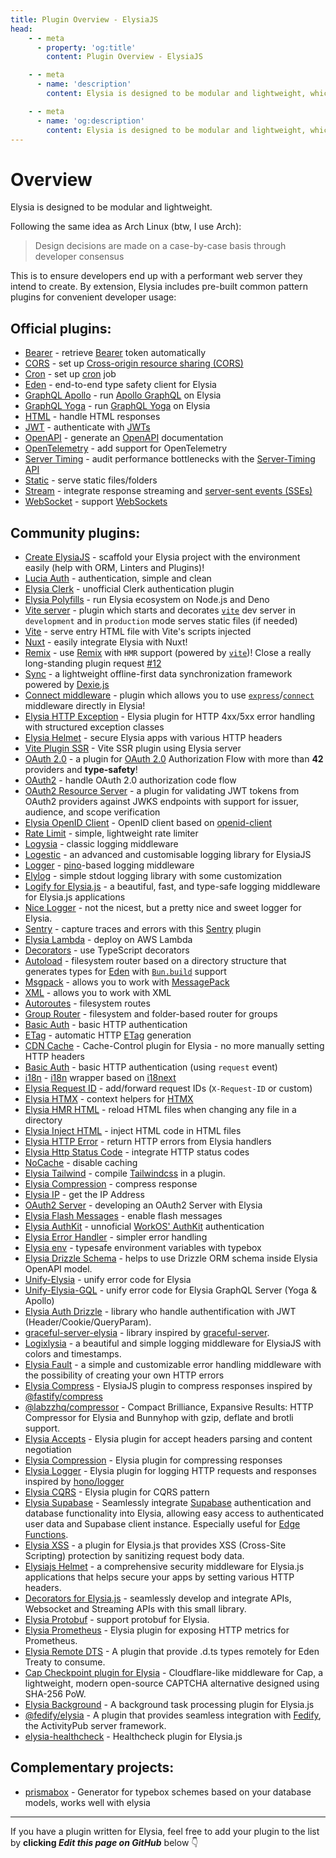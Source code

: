 ```yaml
---
title: Plugin Overview - ElysiaJS
head:
    - - meta
      - property: 'og:title'
        content: Plugin Overview - ElysiaJS

    - - meta
      - name: 'description'
        content: Elysia is designed to be modular and lightweight, which is why Elysia includes pre-built plugins involving common patterns for convenient developer usage. Elysia is enhanced by community plugins which customize it even further.

    - - meta
      - name: 'og:description'
        content: Elysia is designed to be modular and lightweight, which is why Elysia includes pre-built plugins involving common patterns for convenient developer usage. Elysia is enhanced by community plugins which customize it even further.
---
```


# Overview

Elysia is designed to be modular and lightweight.

Following the same idea as Arch Linux (btw, I use Arch):

> Design decisions are made on a case-by-case basis through developer consensus

This is to ensure developers end up with a performant web server they intend to create. By extension, Elysia includes pre-built common pattern plugins for convenient developer usage:

## Official plugins:

-   [Bearer](/plugins/bearer) - retrieve [Bearer](https://swagger.io/docs/specification/authentication/bearer-authentication/) token automatically
-   [CORS](/plugins/cors) - set up [Cross-origin resource sharing (CORS)](https://developer.mozilla.org/en-US/docs/Web/HTTP/CORS)
-   [Cron](/plugins/cron) - set up [cron](https://en.wikipedia.org/wiki/Cron) job
-   [Eden](/eden/overview) - end-to-end type safety client for Elysia
-   [GraphQL Apollo](/plugins/graphql-apollo) - run [Apollo GraphQL](https://www.apollographql.com/) on Elysia
-   [GraphQL Yoga](/plugins/graphql-yoga) - run [GraphQL Yoga](https://github.com/dotansimha/graphql-yoga) on Elysia
-   [HTML](/plugins/html) - handle HTML responses
-   [JWT](/plugins/jwt) - authenticate with [JWTs](https://jwt.io/)
-   [OpenAPI](/plugins/openapi) - generate an [OpenAPI](https://swagger.io/specification/) documentation
-   [OpenTelemetry](/plugins/opentelemetry) - add support for OpenTelemetry
-   [Server Timing](/plugins/server-timing) - audit performance bottlenecks with the [Server-Timing API](https://developer.mozilla.org/en-US/docs/Web/HTTP/Headers/Server-Timing)
-   [Static](/plugins/static) - serve static files/folders
-   [Stream](/plugins/stream) - integrate response streaming and [server-sent events (SSEs)](https://developer.mozilla.org/en-US/docs/Web/API/Server-sent_events)
-   [WebSocket](/patterns/websocket) - support [WebSockets](https://developer.mozilla.org/en-US/docs/Web/API/WebSocket)

## Community plugins:

-   [Create ElysiaJS](https://github.com/kravetsone/create-elysiajs) - scaffold your Elysia project with the environment easily (help with ORM, Linters and Plugins)!
-   [Lucia Auth](https://github.com/pilcrowOnPaper/lucia) - authentication, simple and clean
-   [Elysia Clerk](https://github.com/wobsoriano/elysia-clerk) - unofficial Clerk authentication plugin
-   [Elysia Polyfills](https://github.com/bogeychan/elysia-polyfills) - run Elysia ecosystem on Node.js and Deno
-   [Vite server](https://github.com/kravetsone/elysia-vite-server) - plugin which starts and decorates [`vite`](https://vitejs.dev/) dev server in `development` and in `production` mode serves static files (if needed)
-   [Vite](https://github.com/timnghg/elysia-vite) - serve entry HTML file with Vite's scripts injected
-   [Nuxt](https://github.com/trylovetom/elysiajs-nuxt) - easily integrate Elysia with Nuxt!
-   [Remix](https://github.com/kravetsone/elysia-remix) - use [Remix](https://remix.run/) with `HMR` support (powered by [`vite`](https://vitejs.dev/))! Close a really long-standing plugin request [#12](https://github.com/elysiajs/elysia/issues/12)
-   [Sync](https://github.com/johnny-woodtke/elysiajs-sync) - a lightweight offline-first data synchronization framework powered by [Dexie.js](https://dexie.org/)
-   [Connect middleware](https://github.com/kravetsone/elysia-connect-middleware) - plugin which allows you to use [`express`](https://www.npmjs.com/package/express)/[`connect`](https://www.npmjs.com/package/connect) middleware directly in Elysia!
-   [Elysia HTTP Exception](https://github.com/codev911/elysia-http-exception) - Elysia plugin for HTTP 4xx/5xx error handling with structured exception classes
-   [Elysia Helmet](https://github.com/DevTobias/elysia-helmet) - secure Elysia apps with various HTTP headers
-   [Vite Plugin SSR](https://github.com/timnghg/elysia-vite-plugin-ssr) - Vite SSR plugin using Elysia server
-   [OAuth 2.0](https://github.com/kravetsone/elysia-oauth2) - a plugin for [OAuth 2.0](https://en.wikipedia.org/wiki/OAuth) Authorization Flow with more than **42** providers and **type-safety**!
-   [OAuth2](https://github.com/bogeychan/elysia-oauth2) - handle OAuth 2.0 authorization code flow
-   [OAuth2 Resource Server](https://github.com/ap-1/elysia-oauth2-resource-server) - a plugin for validating JWT tokens from OAuth2 providers against JWKS endpoints with support for issuer, audience, and scope verification
-   [Elysia OpenID Client](https://github.com/macropygia/elysia-openid-client) - OpenID client based on [openid-client](https://github.com/panva/node-openid-client)
-   [Rate Limit](https://github.com/rayriffy/elysia-rate-limit) - simple, lightweight rate limiter
-   [Logysia](https://github.com/tristanisham/logysia) - classic logging middleware
-   [Logestic](https://github.com/cybercoder-naj/logestic) - an advanced and customisable logging library for ElysiaJS
-   [Logger](https://github.com/bogeychan/elysia-logger) - [pino](https://github.com/pinojs/pino)-based logging middleware
-   [Elylog](https://github.com/eajr/elylog) - simple stdout logging library with some customization
-   [Logify for Elysia.js](https://github.com/0xrasla/logify) - a beautiful, fast, and type-safe logging middleware for Elysia.js applications
-   [Nice Logger](https://github.com/tanishqmanuja/nice-logger) - not the nicest, but a pretty nice and sweet logger for Elysia.
-   [Sentry](https://github.com/johnny-woodtke/elysiajs-sentry) - capture traces and errors with this [Sentry](https://docs.sentry.io/) plugin
-   [Elysia Lambda](https://github.com/TotalTechGeek/elysia-lambda) - deploy on AWS Lambda
-   [Decorators](https://github.com/gaurishhs/elysia-decorators) - use TypeScript decorators
-   [Autoload](https://github.com/kravetsone/elysia-autoload) - filesystem router based on a directory structure that generates types for [Eden](https://elysiajs.com/eden/overview.html) with [`Bun.build`](https://github.com/kravetsone/elysia-autoload?tab=readme-ov-file#bun-build-usage) support
-   [Msgpack](https://github.com/kravetsone/elysia-msgpack) - allows you to work with [MessagePack](https://msgpack.org)
-   [XML](https://github.com/kravetsone/elysia-xml) - allows you to work with XML
-   [Autoroutes](https://github.com/wobsoriano/elysia-autoroutes) - filesystem routes
-   [Group Router](https://github.com/itsyoboieltr/elysia-group-router) - filesystem and folder-based router for groups
-   [Basic Auth](https://github.com/itsyoboieltr/elysia-basic-auth) - basic HTTP authentication
-   [ETag](https://github.com/bogeychan/elysia-etag) - automatic HTTP [ETag](https://developer.mozilla.org/en-US/docs/Web/HTTP/Headers/ETag) generation
-   [CDN Cache](https://github.com/johnny-woodtke/elysiajs-cdn-cache) - Cache-Control plugin for Elysia - no more manually setting HTTP headers
-   [Basic Auth](https://github.com/eelkevdbos/elysia-basic-auth) - basic HTTP authentication (using `request` event)
-   [i18n](https://github.com/eelkevdbos/elysia-i18next) - [i18n](https://developer.mozilla.org/en-US/docs/Mozilla/Add-ons/WebExtensions/API/i18n) wrapper based on [i18next](https://www.i18next.com/)
-   [Elysia Request ID](https://github.com/gtramontina/elysia-requestid) - add/forward request IDs (`X-Request-ID` or custom)
-   [Elysia HTMX](https://github.com/gtramontina/elysia-htmx) - context helpers for [HTMX](https://htmx.org/)
-   [Elysia HMR HTML](https://github.com/gtrabanco/elysia-hmr-html) - reload HTML files when changing any file in a directory
-   [Elysia Inject HTML](https://github.com/gtrabanco/elysia-inject-html) - inject HTML code in HTML files
-   [Elysia HTTP Error](https://github.com/yfrans/elysia-http-error) - return HTTP errors from Elysia handlers
-   [Elysia Http Status Code](https://github.com/sylvain12/elysia-http-status-code) - integrate HTTP status codes
-   [NoCache](https://github.com/gaurishhs/elysia-nocache) - disable caching
-   [Elysia Tailwind](https://github.com/gtramontina/elysia-tailwind) - compile [Tailwindcss](https://tailwindcss.com/) in a plugin.
-   [Elysia Compression](https://github.com/gusb3ll/elysia-compression) - compress response
-   [Elysia IP](https://github.com/gaurishhs/elysia-ip) - get the IP Address
-   [OAuth2 Server](https://github.com/myazarc/elysia-oauth2-server) - developing an OAuth2 Server with Elysia
-   [Elysia Flash Messages](https://github.com/gtramontina/elysia-flash-messages) - enable flash messages
-   [Elysia AuthKit](https://github.com/gtramontina/elysia-authkit) - unnoficial [WorkOS' AuthKit](https://www.authkit.com/) authentication
-   [Elysia Error Handler](https://github.com/gtramontina/elysia-error-handler) - simpler error handling
-   [Elysia env](https://github.com/yolk-oss/elysia-env) - typesafe environment variables with typebox
-   [Elysia Drizzle Schema](https://github.com/Edsol/elysia-drizzle-schema) - helps to use Drizzle ORM schema inside Elysia OpenAPI model.
-   [Unify-Elysia](https://github.com/qlaffont/unify-elysia) - unify error code for Elysia
-   [Unify-Elysia-GQL](https://github.com/qlaffont/unify-elysia-gql) - unify error code for Elysia GraphQL Server (Yoga & Apollo)
-   [Elysia Auth Drizzle](https://github.com/qlaffont/elysia-auth-drizzle) - library who handle authentification with JWT (Header/Cookie/QueryParam).
-   [graceful-server-elysia](https://github.com/qlaffont/graceful-server-elysia) - library inspired by [graceful-server](https://github.com/gquittet/graceful-server).
-   [Logixlysia](https://github.com/PunGrumpy/logixlysia) - a beautiful and simple logging middleware for ElysiaJS with colors and timestamps.
-   [Elysia Fault](https://github.com/vitorpldev/elysia-fault) - a simple and customizable error handling middleware with the possibility of creating your own HTTP errors
-   [Elysia Compress](https://github.com/vermaysha/elysia-compress) - ElysiaJS plugin to compress responses inspired by [@fastify/compress](https://github.com/fastify/fastify-compress)
-   [@labzzhq/compressor](https://github.com/labzzhq/compressor/) - Compact Brilliance, Expansive Results: HTTP Compressor for Elysia and Bunnyhop with gzip, deflate and brotli support.
-   [Elysia Accepts](https://github.com/morigs/elysia-accepts) - Elysia plugin for accept headers parsing and content negotiation
-   [Elysia Compression](https://github.com/chneau/elysia-compression) - Elysia plugin for compressing responses
-   [Elysia Logger](https://github.com/chneau/elysia-logger) - Elysia plugin for logging HTTP requests and responses inspired by [hono/logger](https://hono.dev/docs/middleware/builtin/logger)
-   [Elysia CQRS](https://github.com/jassix/elysia-cqrs) - Elysia plugin for CQRS pattern
-   [Elysia Supabase](https://github.com/mastermakrela/elysia-supabase) - Seamlessly integrate [Supabase](https://supabase.com/) authentication and database functionality into Elysia, allowing easy access to authenticated user data and Supabase client instance. Especially useful for [Edge Functions](https://supabase.com/docs/guides/functions).
-   [Elysia XSS](https://www.npmjs.com/package/elysia-xss) - a plugin for Elysia.js that provides XSS (Cross-Site Scripting) protection by sanitizing request body data.
-   [Elysiajs Helmet](https://www.npmjs.com/package/elysiajs-helmet) - a comprehensive security middleware for Elysia.js applications that helps secure your apps by setting various HTTP headers.
-   [Decorators for Elysia.js](https://github.com/Ateeb-Khan-97/better-elysia) - seamlessly develop and integrate APIs, Websocket and Streaming APIs with this small library.
-   [Elysia Protobuf](https://github.com/ilyhalight/elysia-protobuf) - support protobuf for Elysia.
-   [Elysia Prometheus](https://github.com/m1handr/elysia-prometheus) - Elysia plugin for exposing HTTP metrics for Prometheus.
-   [Elysia Remote DTS](https://github.com/rayriffy/elysia-remote-dts) - A plugin that provide .d.ts types remotely for Eden Treaty to consume.
-   [Cap Checkpoint plugin for Elysia](https://capjs.js.org/guide/middleware/elysia.html) - Cloudflare-like middleware for Cap, a lightweight, modern open-source CAPTCHA alternative designed using SHA-256 PoW.
-   [Elysia Background](https://github.com/staciax/elysia-background) - A background task processing plugin for Elysia.js
-   [@fedify/elysia](https://github.com/fedify-dev/fedify/tree/main/packages/elysia) - A plugin that provides seamless integration with [Fedify](https://fedify.dev/), the ActivityPub server framework.
-   [elysia-healthcheck](https://github.com/iam-medvedev/elysia-healthcheck) - Healthcheck plugin for Elysia.js

## Complementary projects:

-   [prismabox](https://github.com/m1212e/prismabox) - Generator for typebox schemes based on your database models, works well with elysia

---

If you have a plugin written for Elysia, feel free to add your plugin to the list by **clicking <i>Edit this page on GitHub</i>** below 👇
